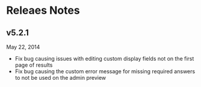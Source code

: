 # Releaes Notes

## v5.2.1
May 22, 2014

* Fix bug causing issues with editing custom display fields not on the first
page of results
* Fix bug causing the custom error message for missing required answers to not
be used on the admin preview

